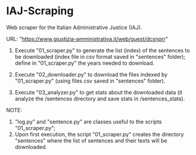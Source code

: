 # IAJ-Scraping

Web scraper for the Italian Administrative Justice (IAJ). 

URL: "https://www.giustizia-amministrativa.it/web/guest/dcsnprr"

1) Execute "01_scraper.py" to generate the list (index) of the sentences to be downloaded (index file in csv format saved in "sentences" folder); define in "01_scraper.py" the years needed to download.

2) Execute "02_downloader.py" to download the files indexed by "01_scraper.py" (using files csv saved in "sentences" folder).

3) Execute "03_analyzer.py" to get stats about the downloaded data (it analyze the /sentences directory and save stats in /sentences_stats).

NOTE: 
1) "log.py" and "sentence.py" are classes useful to the scripts "01_scraper.py";
2) Upon first execution, the script "01_scraper.py" creates the directory "sentences" where the list of sentences and their texts will be downloaded.

